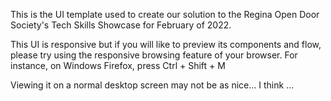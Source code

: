 This is the UI template used to create our solution to the Regina Open Door Society's Tech Skills Showcase for February of 2022.

This UI is responsive but if you will like to preview its components and flow, please try using the responsive browsing feature of your browser. For instance, on Windows Firefox, press Ctrl + Shift + M

Viewing it on a normal desktop screen may not be as nice... I think ...